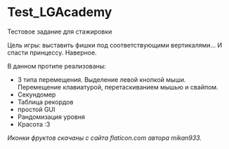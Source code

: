 # Test_LGAcademy
Тестовое задание для стажировки

Цель игры: выставить фишки под соответствующими вертикалями... И спасти принцессу. Наверное.

В данном протипе реализованы:
- 3 типа перемещения. Выделение левой кнопкой мыши. Перемещение клавиатурой, перетаскиванием мышью и свайпом.
- Секундомер
- Таблица рекордов
- простой GUI
- Рандомизация уровня
- Красота :З


*Иконки фруктов скачаны с сайта flaticon.com автора mikan933.*
